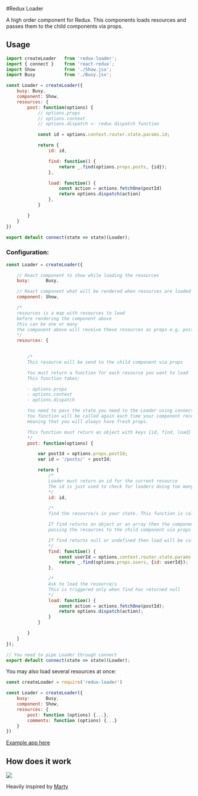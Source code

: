 #Redux Loader

A high order component for Redux. This components loads resources and passes them to the child components via props.

## Usage

```js
import createLoader   from 'redux-loader';
import { connect }    from 'react-redux';
import Show           from './Show.jsx';
import Busy           from './Busy.jsx';

const Loader = createLoader({
	busy: Busy,
	component: Show,
	resources: {
		post: function(options) {
			// options.props
			// options.context
			// options.dispatch <- redux dispatch function

			const id = options.context.router.state.params.id;

			return {
				id: id,

				find: function() {
					return _.find(options.props.posts, {id});
				},

				load: function() {
					const action = actions.fetchOne(postId)
					return options.dispatch(action)
				},
			}

		}
	}
})

export default connect(state => state)(Loader);
```

### Configuration:


```js
const Loader = createLoader({

	// React component to show while loading the resources
	busy:      Busy,

	// React component what will be rendered when resources are loaded
	component: Show,

	/*
	resources is a map with resources to load
	before rendering the component above
	this can be one or many
	the component above will receive these resources as props e.g. post
	*/
	resources: {

		
		/*
		This resource will be send to the child component via props

		You must return a function for each resource you want to load
		This function takes:

		- options.props
		- options.context
		- options.dispatch

		You need to pass the state you need to the Loader using connect.
		You function will be called again each time your component receives new props,
		meaning that you will always have fresh props.

		This function must return an object with keys {id, find, load}
		*/
		post: function(options) {

			var postId = options.props.postId;
			var id = '/posts/' + postId;

			return {
				/*
				Loader must return an id for the current resource
				The id is just used to check for loaders doing too many request for the same resource.
				*/
				id: id,

				/*
				find the resource/s in your state. This function is called before load.

				If find returns an object or an array then the component will be rendered,
				passing the resources to the child component via props

				If find returns null or undefined then load will be called. If your find function returns null too many times then the loader will shortcircuit and throw an error.
				*/
				find: function() {
					const userId = options.context.router.state.params.id
					return _.find(options.props.users, {id: userId});
				},

				/*
				Ask to load the resource/s
				This is triggered only when find has returned null
				*/
				load: function() {
					const action = actions.fetchOne(postId);
					return options.dispatch(action);
				}
			}

		}
	}
});

// You need to pipe Loader through connect
export default connect(state => state)(Loader);
```

You may also load several resources at once:

```js
const createLoader = require('redux-loader')

const Loader = createLoader({
	busy:      Busy,
	component: Show,
	resources: {
		post: function (options) {...},
		comments: function (options) {...}
	}
})
```

[Example app here](https://github.com/Versent/react-starter/blob/master/client/src/users/ShowLoader.jsx)

## How does it work

<img src="https://docs.google.com/drawings/d/1giKZMiIZYK8uOyBksbtT4OQDAivV6IVhVt5WndDb6Bs/pub?w=960&amp;h=720">

Heavily inspired by [Marty](http://martyjs.org/guides/fetching-state/index.html)
